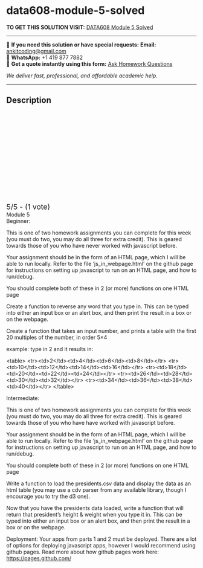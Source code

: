 # data608-module-5-solved
**TO GET THIS SOLUTION VISIT:** [DATA608 Module 5 Solved](https://www.ankitcodinghub.com/product/data608-module-5-solved-2/)


---

📩 **If you need this solution or have special requests:** **Email:** ankitcoding@gmail.com  
📱 **WhatsApp:** +1 419 877 7882  
📄 **Get a quote instantly using this form:** [Ask Homework Questions](https://www.ankitcodinghub.com/services/ask-homework-questions/)

*We deliver fast, professional, and affordable academic help.*

---

<h2>Description</h2>



<div class="kk-star-ratings kksr-auto kksr-align-center kksr-valign-top" data-payload="{&quot;align&quot;:&quot;center&quot;,&quot;id&quot;:&quot;95020&quot;,&quot;slug&quot;:&quot;default&quot;,&quot;valign&quot;:&quot;top&quot;,&quot;ignore&quot;:&quot;&quot;,&quot;reference&quot;:&quot;auto&quot;,&quot;class&quot;:&quot;&quot;,&quot;count&quot;:&quot;1&quot;,&quot;legendonly&quot;:&quot;&quot;,&quot;readonly&quot;:&quot;&quot;,&quot;score&quot;:&quot;5&quot;,&quot;starsonly&quot;:&quot;&quot;,&quot;best&quot;:&quot;5&quot;,&quot;gap&quot;:&quot;4&quot;,&quot;greet&quot;:&quot;Rate this product&quot;,&quot;legend&quot;:&quot;5\/5 - (1 vote)&quot;,&quot;size&quot;:&quot;24&quot;,&quot;title&quot;:&quot;DATA608 Module 5 Solved&quot;,&quot;width&quot;:&quot;138&quot;,&quot;_legend&quot;:&quot;{score}\/{best} - ({count} {votes})&quot;,&quot;font_factor&quot;:&quot;1.25&quot;}">

<div class="kksr-stars">

<div class="kksr-stars-inactive">
            <div class="kksr-star" data-star="1" style="padding-right: 4px">


<div class="kksr-icon" style="width: 24px; height: 24px;"></div>
        </div>
            <div class="kksr-star" data-star="2" style="padding-right: 4px">


<div class="kksr-icon" style="width: 24px; height: 24px;"></div>
        </div>
            <div class="kksr-star" data-star="3" style="padding-right: 4px">


<div class="kksr-icon" style="width: 24px; height: 24px;"></div>
        </div>
            <div class="kksr-star" data-star="4" style="padding-right: 4px">


<div class="kksr-icon" style="width: 24px; height: 24px;"></div>
        </div>
            <div class="kksr-star" data-star="5" style="padding-right: 4px">


<div class="kksr-icon" style="width: 24px; height: 24px;"></div>
        </div>
    </div>

<div class="kksr-stars-active" style="width: 138px;">
            <div class="kksr-star" style="padding-right: 4px">


<div class="kksr-icon" style="width: 24px; height: 24px;"></div>
        </div>
            <div class="kksr-star" style="padding-right: 4px">


<div class="kksr-icon" style="width: 24px; height: 24px;"></div>
        </div>
            <div class="kksr-star" style="padding-right: 4px">


<div class="kksr-icon" style="width: 24px; height: 24px;"></div>
        </div>
            <div class="kksr-star" style="padding-right: 4px">


<div class="kksr-icon" style="width: 24px; height: 24px;"></div>
        </div>
            <div class="kksr-star" style="padding-right: 4px">


<div class="kksr-icon" style="width: 24px; height: 24px;"></div>
        </div>
    </div>
</div>


<div class="kksr-legend" style="font-size: 19.2px;">
            5/5 - (1 vote)    </div>
    </div>
<div class="page" title="Page 1">
<div class="section">
<div class="layoutArea">
<div class="column">
Module 5

</div>
</div>
<div class="layoutArea">
<div class="column">
Beginner:

This is one of two homework assignments you can complete for this week (you must do two, you may do all three for extra credit). This is geared towards those of you who have never worked with javascript before.

Your assignment should be in the form of an HTML page, which I will be able to run locally. Refer to the file ‘js_in_webpage.html’ on the github page for instructions on setting up javascript to run on an HTML page, and how to run/debug.

You should complete both of these in 2 (or more) functions on one HTML page

Create a function to reverse any word that you type in. This can be typed into either an input box or an alert box, and then print the result in a box or on the webpage.

Create a function that takes an input number, and prints a table with the first 20 multiples of the number, in order 5×4

example: type in 2 and it results in:

&lt;table&gt; &lt;tr&gt;&lt;td&gt;2&lt;/td&gt;&lt;td&gt;4&lt;/td&gt;&lt;td&gt;6&lt;/td&gt;&lt;td&gt;8&lt;/td&gt;&lt;/tr&gt; &lt;tr&gt;&lt;td&gt;10&lt;/td&gt;&lt;td&gt;12&lt;/td&gt;&lt;td&gt;14&lt;/td&gt;&lt;td&gt;16&lt;/td&gt;&lt;/tr&gt; &lt;tr&gt;&lt;td&gt;18&lt;/td&gt;&lt;td&gt;20&lt;/td&gt;&lt;td&gt;22&lt;/td&gt;&lt;td&gt;24&lt;/td&gt;&lt;/tr&gt; &lt;tr&gt;&lt;td&gt;26&lt;/td&gt;&lt;td&gt;28&lt;/td&gt;&lt;td&gt;30&lt;/td&gt;&lt;td&gt;32&lt;/td&gt;&lt;/tr&gt; &lt;tr&gt;&lt;td&gt;34&lt;/td&gt;&lt;td&gt;36&lt;/td&gt;&lt;td&gt;38&lt;/td&gt;&lt;td&gt;40&lt;/td&gt;&lt;/tr&gt; &lt;/table&gt;

Intermediate:

This is one of two homework assignments you can complete for this week (you must do two, you may do all three for extra credit). This is geared towards those of you who have have worked with javascript before.

Your assignment should be in the form of an HTML page, which I will be able to run locally. Refer to the file ‘js_in_webpage.html’ on the github page for instructions on setting up javascript to run on an HTML page, and how to run/debug.

You should complete both of these in 2 (or more) functions on one HTML page

</div>
</div>
</div>
</div>
<div class="page" title="Page 2">
<div class="section">
<div class="layoutArea">
<div class="column">
Write a function to load the presidents.csv data and display the data as an html table (you may use a cdv parser from any available library, though I encourage you to try the d3 one).

Now that you have the presidents data loaded, write a function that will return that president’s height &amp; weight when you type it in. This can be typed into either an input box or an alert box, and then print the result in a box or on the webpage.

Deployment: ​Your apps from parts 1 and 2 must be deployed. There are a lot of options for deploying javascript apps, however I would recommend using github pages. Read more about how github pages work here: ​https://pages.github.com/

</div>
</div>
</div>
</div>
